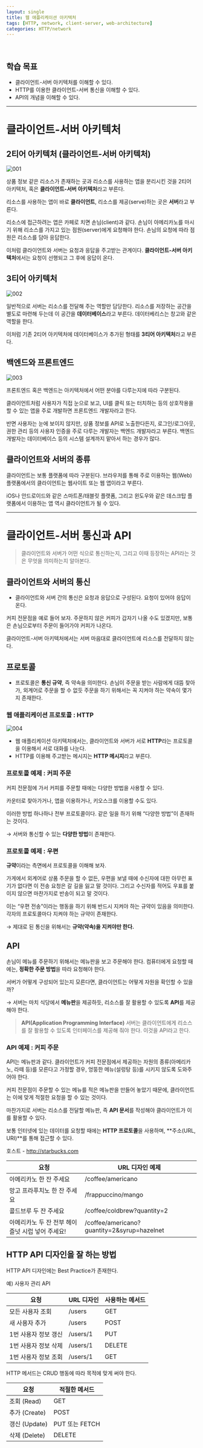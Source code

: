 ```yaml
---
layout: single
title: 웹 애플리케이션 아키텍처
tags: [HTTP, network, client-server, web-architecture]
categories: HTTP/network
---
```


<br/>

## **학습 목표**

- 클라이언트-서버 아키텍처를 이해할 수 있다.
- HTTP를 이용한 클라이언트-서버 통신을 이해할 수 있다.
- API의 개념을 이해할 수 있다.

---

# 클라이언트-서버 아키텍처

## 2티어 아키텍처 (클라이언트-서버 아키텍처)

![001](/images/2022-12-01-wep-app-client-server/001.png)

상품 정보 같은 리소스가 존재하는 곳과 리소스를 사용하는 앱을 분리시킨 것을 2티어 아키텍처, 혹은 **클라이언트-서버 아키텍처**라고 부른다.

리소스를 사용하는 앱이 바로 **클라이언트**, 리소스를 제공(serve)하는 곳은 **서버**라고 부른다.

리소스에 접근하려는 앱은 카페로 치면 손님(client)과 같다. 손님이 아메리카노를 마시기 위해 리소스를 가지고 있는 점원(server)에게 요청해야 한다. 손님의 요청에 따라 점원은 리소스를 담아 응답한다.

이처럼 클라이언트와 서버는 요청과 응답을 주고받는 관계이다. **클라이언트-서버 아키텍처**에서는 요청이 선행되고 그 후에 응답이 온다.

## 3티어 아키텍처

![002](/images/2022-12-01-wep-app-client-server/002.png)

일반적으로 서버는 리소스를 전달해 주는 역할만 담당한다. 리소스를 저장하는 공간을 별도로 마련해 두는데 이 공간을 **데이터베이스**라고 부른다. 데이터베리스는 창고와 같은 역할을 한다.

이처럼 기존 2티어 아키텍처에 데이터베이스가 추가된 형태를 **3티어 아키텍처**라고 부른다.

## 백엔드와 프론트엔드

![003](/images/2022-12-01-wep-app-client-server/003.png)

프론트엔드 혹은 백엔드는 아키텍처에서 어떤 분야를 다루는지에 따라 구분된다.

클라이언트처럼 사용자가 직접 눈으로 보고, UI를 클릭 또는 터치하는 등의 상호작용을 할 수 있는 앱을 주로 개발하면 프론트엔드 개발자라고 한다.

반면 사용자는 눈에 보이지 않지만, 상품 정보를 API로 노출한다든지, 로그인/로그아웃, 권한 관리 등의 사용자 인증을 주로 다루는 개발자는 백엔드 개발자라고 부른다. 백엔드 개발자는 데이터베이스 등의 시스템 설계까지 맡아서 하는 경우가 많다.

## 클라이언트와 서버의 종류

클라이언트는 보통 플랫폼에 따라 구분된다. 브라우저를 통해 주로 이용하는 웹(Web) 플랫폼에서의 클라이언트는 웹사이트 또는 웹 앱이라고 부른다.

iOS나 안드로이드와 같은 스마트폰/태블릿 플랫폼, 그리고 윈도우와 같은 데스크탑 플랫폼에서 이용하는 앱 역시 클라이언트가 될 수 있다.

---

# 클라이언트-서버 통신과 API

> 클라이언트와 서버가 어떤 식으로 통신하는지, 그리고 이때 등장하는 API라는 것은 무엇을 의미하는지 알아본다.
> 

## 클라이언트와 서버의 통신

- 클라이언트와 서버 간의 통신은 요청과 응답으로 구성된다. 요청이 있어야 응답이 온다.

커피 전문점을 예로 들어 보자. 주문하지 않은 커피가 갑자기 나올 수도 있겠지만, 보통은 손님으로부터 주문이 들어가야 커피가 나온다.

클라이언트-서버 아키텍처에서는 서버 마음대로 클라이언트에 리소스를 전달하지 않는다.

## 프로토콜

- 프로토콜은 **통신 규약**, 즉 약속을 의미한다. 손님이 주문을 받는 사람에게 대뜸 찾아가, 외계어로 주문을 할 수 없듯 주문을 하기 위해서는 꼭 지켜야 하는 약속이 몇가지 존재한다.

### 웹 애플리케이션 프로토콜 : HTTP

![004](/images/2022-12-01-wep-app-client-server/004.png)

- 웹 애플리케이션 아키텍처에서는, 클라이언트와 서버가 서로 **HTTP**라는 프로토콜을 이용해서 서로 대화를 나눈다.
- HTTP를 이용해 주고받는 메시지는 **HTTP 메시지**라고 부른다.

### 프로토콜 예제 : 커피 주문

커피 전문점에 가서 커피를 주문할 때에는 다양한 방법을 사용할 수 있다.

카운터로 찾아가거나, 앱을 이용하거나, 키오스크를 이용할 수도 있다.

이러한 방법 하나하나 전부 프로토콜이다. 같은 일을 하기 위해 “다양한 방법”이 존재하는 것이다.

→ 서버와 통신할 수 있는 **다양한 방법**이 존재한다.

### 프로토콜 예제 : 우편

**규약**이라는 측면에서 프로토콜을 이해해 보자.

가게에서 외계어로 상품 주문을 할 수 없든, 우편을 보낼 때에 수신자에 대한 아무런 표기가 없다면 이 전송 요청은 갈 길을 잃고 말 것이다. 그리고 수신자를 적어도 우표를 붙이지 않으면 마찬가지로 반송이 되고 말 것이다.

이는 “우편 전송”이라는 행동을 하기 위해 반드시 지켜야 하는 규약이 있음을 의미한다. 각자의 프로토콜마다 지켜야 하는 규약이 존재한다.

→ 제대로 된 통신을 위해서는 **규약(약속)을 지켜야만 한다.**

## API

손님이 메뉴를 주문하기 위해서는 메뉴판을 보고 주문해야 한다. 컴퓨터에게 요청할 때에는, **정확한 주문 방법**을 따라 요청해야 한다.

서버가 어떻게 구성되어 있는지 모른다면, 클라이언트는 어떻게 자원을 확인할 수 있을까?

→ 서버는 마치 식당에서 **메뉴판**을 제공하듯, 리소스를 잘 활용할 수 있도록 **API**를 제공해야 한다.

> **API(Application Programming Interface)**
서버는 클라이언트에게 리소스를 잘 활용할 수 있도록 인터페이스를 제공해 줘야 한다. 이것을 API라고 한다.
> 

### API 예제 : 커피 주문

API는 메뉴판과 같다. 클라이언트가 커피 전문점에서 제공하는 자원의 종류(아메리카노, 라떼 등)를 모른다고 가정할 경우, 엉뚱한 메뉴(설렁탕 등)를 시키지 않도록 도와주어야 한다.

커피 전문점이 주문할 수 있는 메뉴를 적은 메뉴판을 만들어 놓았기 때문에, 클라이언트는 이에 맞게 적절한 요청을 할 수 있는 것이다.

마찬가지로 서버는 리소스를 전달할 메뉴판, 즉 **API 문서**를 작성해야 클라이언트가 이를 활용할 수 있다.

보통 인터넷에 있는 데이터를 요청할 때에는 **HTTP 프로토콜**을 사용하며, **주소(URL, URI)**를 통해 접근할 수 있다.

호스트 - http://starbucks.com

| 요청 | URL 디자인 예제 |
| --- | --- |
| 아메리카노 한 잔 주세요 | /coffee/americano |
| 망고 프라푸치노 한 잔 주세요 | /frappuccino/mango |
| 콜드브루 두 잔 주세요 | /coffee/coldbrew?quantity=2 |
| 아메리카노 두 잔 전부 헤이즐넛 시럽 넣어 주세요! | /coffee/americano?guantity=2&syrup=hazelnet |

## HTTP API 디자인을 잘 하는 방법

HTTP API 디자인에는 Best Practice가 존재한다.

예) 사용자 관리 API

| 요청 | URL 디자인 | 사용하는 메서드 |
| --- | --- | --- |
| 모든 사용자 조회 | /users | GET |
| 새 사용자 추가 | /users | POST |
| 1번 사용자 정보 갱신 | /users/1 | PUT |
| 1번 사용자 정보 삭제 | /users/1 | DELETE |
| 1번 사용자 정보 조회 | /users/1 | GET |

HTTP 메서드는 CRUD 행동에 따라 목적에 맞게 써야 한다.

| 요청 | 적절한 메서드 |
| --- | --- |
| 조회 (Read) | GET |
| 추가 (Create) | POST |
| 갱신 (Update) | PUT 또는 FETCH |
| 삭제 (Delete) | DELETE |